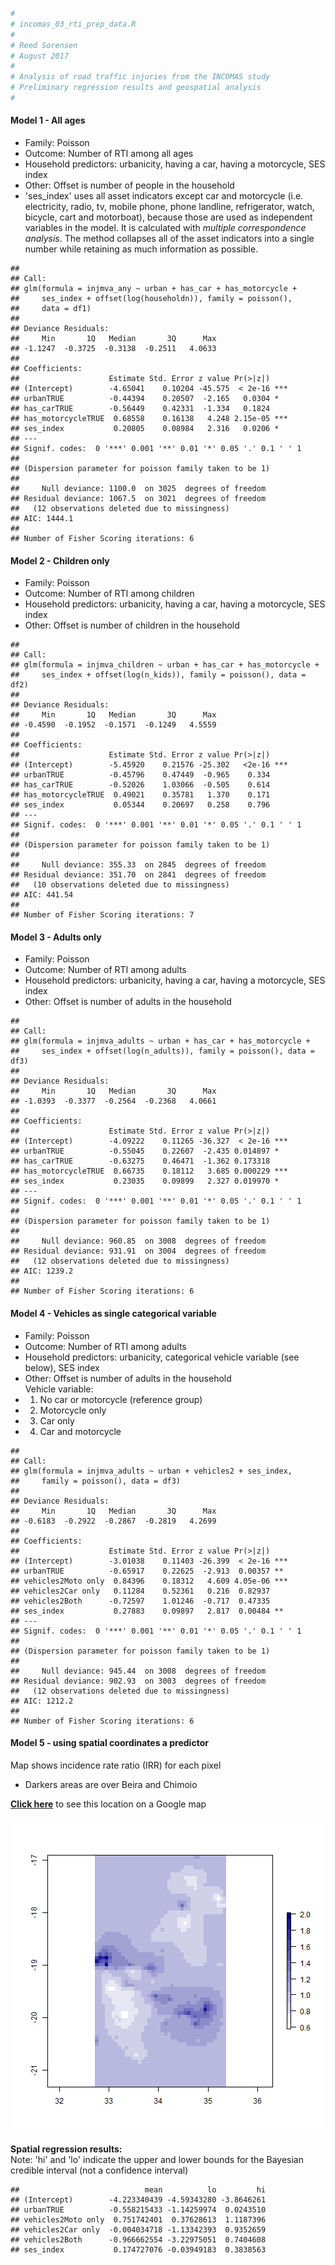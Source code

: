

```r
#
# incomas_03_rti_prep_data.R
#
# Reed Sorensen
# August 2017
#
# Analysis of road traffic injuries from the INCOMAS study
# Preliminary regression results and geospatial analysis
# 
```






#### Model 1 - All ages
- Family: Poisson
- Outcome: Number of RTI among all ages
- Household predictors: urbanicity, having a car, having a motorcycle,
            SES index
- Other: Offset is number of people in the household
- 'ses\_index' uses all asset indicators except car and motorcycle 
(i.e. electricity, radio, tv, mobile phone, phone landline, refrigerator, 
watch, bicycle, cart and motorboat), 
because those are used as independent variables in the model. It is calculated
with _multiple correspondence analysis_. The method collapses all of the 
asset indicators into a single number while retaining as much information as possible.



```
## 
## Call:
## glm(formula = injmva_any ~ urban + has_car + has_motorcycle + 
##     ses_index + offset(log(householdn)), family = poisson(), 
##     data = df1)
## 
## Deviance Residuals: 
##     Min       1Q   Median       3Q      Max  
## -1.1247  -0.3725  -0.3138  -0.2511   4.0633  
## 
## Coefficients:
##                    Estimate Std. Error z value Pr(>|z|)    
## (Intercept)        -4.65041    0.10204 -45.575  < 2e-16 ***
## urbanTRUE          -0.44394    0.20507  -2.165   0.0304 *  
## has_carTRUE        -0.56449    0.42331  -1.334   0.1824    
## has_motorcycleTRUE  0.68558    0.16138   4.248 2.15e-05 ***
## ses_index           0.20805    0.08984   2.316   0.0206 *  
## ---
## Signif. codes:  0 '***' 0.001 '**' 0.01 '*' 0.05 '.' 0.1 ' ' 1
## 
## (Dispersion parameter for poisson family taken to be 1)
## 
##     Null deviance: 1100.0  on 3025  degrees of freedom
## Residual deviance: 1067.5  on 3021  degrees of freedom
##   (12 observations deleted due to missingness)
## AIC: 1444.1
## 
## Number of Fisher Scoring iterations: 6
```

#### Model 2 - Children only
- Family: Poisson
- Outcome: Number of RTI among children
- Household predictors: urbanicity, having a car, having a motorcycle,
            SES index
- Other: Offset is number of children in the household


```
## 
## Call:
## glm(formula = injmva_children ~ urban + has_car + has_motorcycle + 
##     ses_index + offset(log(n_kids)), family = poisson(), data = df2)
## 
## Deviance Residuals: 
##     Min       1Q   Median       3Q      Max  
## -0.4590  -0.1952  -0.1571  -0.1249   4.5559  
## 
## Coefficients:
##                    Estimate Std. Error z value Pr(>|z|)    
## (Intercept)        -5.45920    0.21576 -25.302   <2e-16 ***
## urbanTRUE          -0.45796    0.47449  -0.965    0.334    
## has_carTRUE        -0.52026    1.03066  -0.505    0.614    
## has_motorcycleTRUE  0.49021    0.35781   1.370    0.171    
## ses_index           0.05344    0.20697   0.258    0.796    
## ---
## Signif. codes:  0 '***' 0.001 '**' 0.01 '*' 0.05 '.' 0.1 ' ' 1
## 
## (Dispersion parameter for poisson family taken to be 1)
## 
##     Null deviance: 355.33  on 2845  degrees of freedom
## Residual deviance: 351.70  on 2841  degrees of freedom
##   (10 observations deleted due to missingness)
## AIC: 441.54
## 
## Number of Fisher Scoring iterations: 7
```

#### Model 3 - Adults only
- Family: Poisson
- Outcome: Number of RTI among adults
- Household predictors: urbanicity, having a car, having a motorcycle,
            SES index
- Other: Offset is number of adults in the household


```
## 
## Call:
## glm(formula = injmva_adults ~ urban + has_car + has_motorcycle + 
##     ses_index + offset(log(n_adults)), family = poisson(), data = df3)
## 
## Deviance Residuals: 
##     Min       1Q   Median       3Q      Max  
## -1.0393  -0.3377  -0.2564  -0.2368   4.0661  
## 
## Coefficients:
##                    Estimate Std. Error z value Pr(>|z|)    
## (Intercept)        -4.09222    0.11265 -36.327  < 2e-16 ***
## urbanTRUE          -0.55045    0.22607  -2.435 0.014897 *  
## has_carTRUE        -0.63275    0.46471  -1.362 0.173318    
## has_motorcycleTRUE  0.66735    0.18112   3.685 0.000229 ***
## ses_index           0.23035    0.09899   2.327 0.019970 *  
## ---
## Signif. codes:  0 '***' 0.001 '**' 0.01 '*' 0.05 '.' 0.1 ' ' 1
## 
## (Dispersion parameter for poisson family taken to be 1)
## 
##     Null deviance: 960.85  on 3008  degrees of freedom
## Residual deviance: 931.91  on 3004  degrees of freedom
##   (12 observations deleted due to missingness)
## AIC: 1239.2
## 
## Number of Fisher Scoring iterations: 6
```

#### Model 4 - Vehicles as single categorical variable
- Family: Poisson
- Outcome: Number of RTI among adults
- Household predictors: urbanicity, 
  categorical vehicle variable (see below), SES index
- Other: Offset is number of adults in the household  
Vehicle variable:
- 1. No car or motorcycle (reference group)
- 2. Motorcycle only
- 3. Car only
- 4. Car and motorcycle


```
## 
## Call:
## glm(formula = injmva_adults ~ urban + vehicles2 + ses_index, 
##     family = poisson(), data = df3)
## 
## Deviance Residuals: 
##     Min       1Q   Median       3Q      Max  
## -0.6183  -0.2922  -0.2867  -0.2819   4.2699  
## 
## Coefficients:
##                    Estimate Std. Error z value Pr(>|z|)    
## (Intercept)        -3.01038    0.11403 -26.399  < 2e-16 ***
## urbanTRUE          -0.65917    0.22625  -2.913  0.00357 ** 
## vehicles2Moto only  0.84396    0.18312   4.609 4.05e-06 ***
## vehicles2Car only   0.11284    0.52361   0.216  0.82937    
## vehicles2Both      -0.72597    1.01246  -0.717  0.47335    
## ses_index           0.27883    0.09897   2.817  0.00484 ** 
## ---
## Signif. codes:  0 '***' 0.001 '**' 0.01 '*' 0.05 '.' 0.1 ' ' 1
## 
## (Dispersion parameter for poisson family taken to be 1)
## 
##     Null deviance: 945.44  on 3008  degrees of freedom
## Residual deviance: 902.93  on 3003  degrees of freedom
##   (12 observations deleted due to missingness)
## AIC: 1212.2
## 
## Number of Fisher Scoring iterations: 6
```

#### Model 5 - using spatial coordinates a predictor



Map shows incidence rate ratio (IRR) for each pixel
- Darkers areas are over Beira and Chimoio  
  
**[Click here](https://drive.google.com/open?id=1F5nMjt8ExAg0UiTRu8LCvDKIZtw&usp=sharing)** to see this location on a Google map

![plot of chunk unnamed-chunk-12](figure/unnamed-chunk-12-1.png)

**Spatial regression results:**  
Note: 'hi' and 'lo' indicate the upper and lower bounds for 
the Bayesian credible interval (not a confidence interval)


```
##                            mean          lo         hi
## (Intercept)        -4.223340439 -4.59343280 -3.8646261
## urbanTRUE          -0.558215433 -1.14259974  0.0243510
## vehicles2Moto only  0.751742401  0.37628613  1.1187396
## vehicles2Car only  -0.004034718 -1.13342393  0.9352659
## vehicles2Both      -0.966662554 -3.22975051  0.7404608
## ses_index           0.174727076 -0.03949183  0.3838563
```

